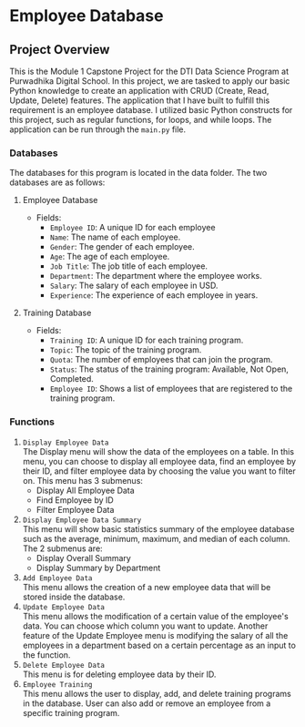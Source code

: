 # Employee Database

## Project Overview
This is the Module 1 Capstone Project for the DTI Data Science Program at Purwadhika Digital School.
In this project, we are tasked to apply our basic Python knowledge to create an application with CRUD (Create, Read, Update, Delete) features. 
The application that I have built to fulfill this requirement is an employee database. I utilized basic Python constructs for this project, such as regular functions, for loops, and while loops. The application can be run through the `main.py` file.

### Databases
The databases for this program is located in the data folder. The two databases are as follows: 
1. Employee Database
    - Fields:
        - `Employee ID`: A unique ID for each employee
        - `Name`: The name of each employee.
        - `Gender`: The gender of each employee.
        - `Age`: The age of each employee.
        - `Job Title`: The job title of each employee.
        - `Department`: The department where the employee works.
        - `Salary`: The salary of each employee in USD.
        - `Experience`: The experience of each employee in years.

2. Training Database
    - Fields:
        - `Training ID`: A unique ID for each training program.
        - `Topic`: The topic of the training program.
        - `Quota`: The number of employees that can join the program.
        - `Status`: The status of the training program: Available, Not Open, Completed.
        - `Employee ID`: Shows a list of employees that are registered to the training program.

### Functions
1. `Display Employee Data` <br>
    The Display menu will show the data of the employees on a table. In this menu, you can choose to display all employee data, find an employee by their ID, and filter employee data by choosing the value you want to filter on. This menu has 3 submenus:
    - Display All Employee Data
    - Find Employee by ID
    - Filter Employee Data
2. `Display Employee Data Summary` <br>
    This menu will show basic statistics summary of the employee database such as the average, minimum, maximum, and median of each column. The 2 submenus are:
    - Display Overall Summary
    - Display Summary by Department  
3. `Add Employee Data` <br>
    This menu allows the creation of a new employee data that will be stored inside the database.
4. `Update Employee Data` <br>
    This menu allows the modification of a certain value of the employee's data. You can choose which column you want to update. Another feature of the Update Employee menu is modifying the salary of all the employees in a department based on a certain percentage as an input to the function.
5. `Delete Employee Data` <br>
    This menu is for deleting employee data by their ID.
6. `Employee Training` <br>
    This menu allows the user to display, add, and delete training programs in the database. User can also add or remove an employee from a specific training program.
